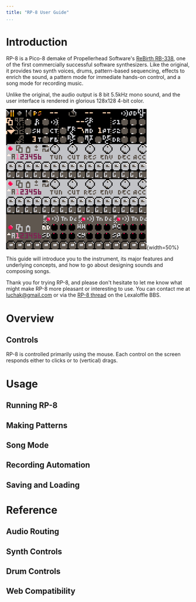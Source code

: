 ```yaml
---
title: "RP-8 User Guide"
...
```


# Introduction

RP-8 is a Pico-8 demake of Propellerhead Software's [ReBirth
RB-338](https://en.wikipedia.org/wiki/ReBirth_RB-33://en.wikipedia.org/wiki/ReBirth_RB-338), one of the first
commercially successful software synthesizers. Like the original, it provides two synth voices, drums, pattern-based
sequencing, effects to enrich the sound, a pattern mode for immediate hands-on control, and a song mode for recording
music.

Unlike the original, the audio output is 8 bit 5.5kHz mono sound, and the user interface is rendered in glorious
128x128 4-bit color.

![A screenshot of the RP-8 user interface.](img/rp8.png "RP-8 Screenshot"){width=50%}

This guide will introduce you to the instrument, its major features and underlying concepts, and how to go about
designing sounds and composing songs.

Thank you for trying RP-8, and please don't hesitate to let me know what might make RP-8 more pleasant or interesting to
use. You can contact me at [luchak@gmail.com](mailto:luchak@gmail.com) or via the [RP-8
thread](https://www.lexaloffle.com/bbs/?tid=47284) on the Lexaloffle BBS.

# Overview

## Controls

RP-8 is controlled primarily using the mouse. Each control on the screen responds either to clicks or to (vertical) drags.

# Usage

## Running RP-8

## Making Patterns

## Song Mode

## Recording Automation

## Saving and Loading

# Reference

## Audio Routing

## Synth Controls

## Drum Controls

## Web Compatibility
